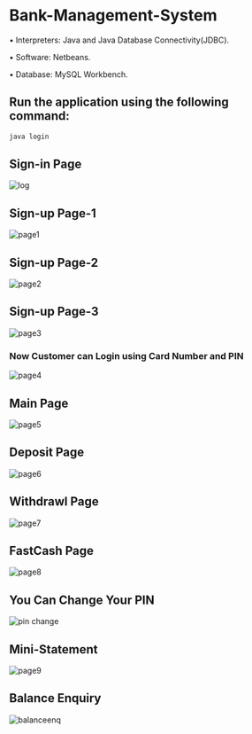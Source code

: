 # Bank-Management-System

• Interpreters: Java and Java Database Connectivity(JDBC).

• Software: Netbeans.

• Database: MySQL Workbench.


## Run the application using the following command:

```java
java login
```

## Sign-in Page

![log](https://github.com/user-attachments/assets/ed2e14ba-40ac-4b19-91d1-8217eafc457a)

## Sign-up Page-1

![page1](https://github.com/user-attachments/assets/85ccdc18-c51b-4014-a6e9-0e05e57738e9)

## Sign-up Page-2

![page2](https://github.com/user-attachments/assets/3a5473d6-50b9-4e67-8f01-4122ce4b6731)

## Sign-up Page-3

![page3](https://github.com/user-attachments/assets/f31632d0-152a-4782-b4e0-9993e495cc31)



### Now Customer can Login using Card Number and PIN

![page4](https://github.com/user-attachments/assets/6c7425b1-7d3f-41da-b590-2435030d120e)

## Main Page

![page5](https://github.com/user-attachments/assets/4d4b5baa-25e8-4dd9-b9c3-b1ed9d6c4ec4)

## Deposit Page

![page6](https://github.com/user-attachments/assets/b62af3b6-44eb-44ea-bce2-989367ad7a3c)

## Withdrawl Page

![page7](https://github.com/user-attachments/assets/f4699378-f08b-4073-b6bd-df60dc749404)

## FastCash Page

![page8](https://github.com/user-attachments/assets/5cda52db-6411-4a22-8dc3-a8caf9fea0b8)

## You Can Change Your PIN

![pin change](https://github.com/user-attachments/assets/557de748-a5cc-4437-8ded-7d7ec75443a0)

##  Mini-Statement

![page9](https://github.com/user-attachments/assets/ac1a2076-ac7a-4569-9148-fa2455ea498e)

## Balance Enquiry

![balanceenq](https://github.com/user-attachments/assets/fd255bd5-40d0-491a-9f71-bedbefc872b6)












